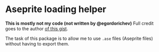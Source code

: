 # Aseprite loading helper

**This is mostly not my code (not written by @egordorichev)**
Full credit goes to the author [of this gist](https://gist.github.com/nathanhoad/bf9ddac2e13a5aaa922182005f3da6e5).

The task of this package is to allow me to use `.ase` files (Aseprite files) without having to export them.
